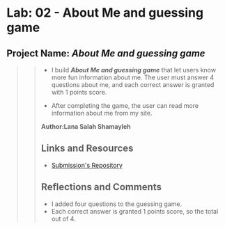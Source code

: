 # **Lab: 02 - About Me and guessing game**

## Project Name: ***About Me and guessing game***

>>- I build ***About Me and guessing game*** that let users know more fun information about me. The user must answer 4 questions about me, and each correct answer is granted with 1 points score.
>>
>>- After completing the game, the user can read more information about me from my site.
>>
>>**Author:Lana Salah Shamayleh**
>>
>>## Links and Resources
>>
>>- [Submission's Repository](https://github.com/LanaSShamayleh/About-Me.git)
>>
>>## Reflections and Comments
>>
>>- I added four questions to the guessing game.
>>- Each correct answer is granted 1 points score, so the total out of 4.
